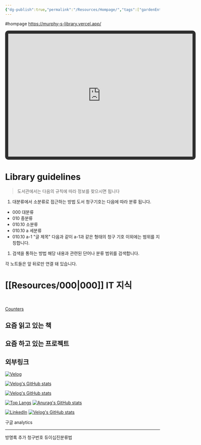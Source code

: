 ```yaml
---
{"dg-publish":true,"permalink":"/Resources/Hompage/","tags":["gardenEntry"],"noteIcon":"","created":"2023-12-20T12:21:00.425+09:00","updated":"2023-12-30T03:56:27.389+09:00"}
---
```


#hompage
https://murphy-s-library.vercel.app/



<iframe src="https://joey.team/block/?id=4zfONMIb0udThRYvgsJesRl8BG13&block_id=LVHLMUlfRfZ9t0EyPdOI" 
        width="600" 
        height="400" 
        style="border: 10px solid #2e2e2e;border-radius: 10px;"
        allowfullscreen>
</iframe>


# Library guidelines

> 도서관에서는 다음의 규칙에 따라 정보를 찾으시면 됩니다

1. 대분류에서 소분류로 접근하는 방법
도서 청구기호는 다음에 따라 분류 됩니다.
- 000 대분류 
- 010 중분류
- 010.10 소분류
- 010.10 a 세분류
- 010.10 a-1  "글 제목"
다음과 같이 a-1과 같은 형태의 청구 기호 이외에는 범위를 지칭합니다.

1. 검색을 통하는 방법
해당 내용과 관련된 단어나 분류 범위를 검색합니다.
 
각 노트들은 앞 뒤로만 연결 돼 있습니다.

# [[Resources/000\|000]] IT 지식






<script type="text/javascript" src="https://www.counters-free.net/count/djwq"></script><br>
 <a href='http://www.freevisitorcounters.com'>Counters</a> <script type='text/javascript' src='https://whomania.com/ctr?id=8bc628dccd4cc3ac3fa64ffaaecf94185432d886'></script>




## 요즘 읽고 있는 책
## 요즘 하고 있는 프로젝트

## 외부링크


[![Velog](https://velog-readme-stats.vercel.app/api/badge?name=murphybread)](https://velog.io/@mcbible) 

[![Velog's GitHub stats](https://velog-readme-stats.vercel.app/api?name=murphybread)](https://github.com/murphybread/velog-readme-stats)


[![Velog's GitHub stats](https://velog-readme-stats.vercel.app/api?name=murphybread)](https://velog.io/@murphybread)



[![Top Langs](https://github-readme-stats.vercel.app/api/top-langs/?username=murphybread)](https://github.com/anuraghazra/github-readme-stats)
[![Anurag's GitHub stats](https://github-readme-stats.vercel.app/api?username=murphybread)](https://github.com/anuraghazra/github-readme-stats)

[![LinkedIn](https://img.shields.io/badge/LinkedIn-0077B5?style=for-the-badge&logo=linkedin&logoColor=white)](https://www.linkedin.com/in/%EB%AF%BC%EC%B0%AC-%EA%B9%80-aba89a243)
[![Velog's GitHub stats](https://velog-readme-stats.vercel.app/api/list?name=murphybread)](https://velog.io/@muphybread)



구글 analytics

<!-- Google tag (gtag.js) --> <script async src="https://www.googletagmanager.com/gtag/js?id=G-QHF8SF84LT"></script> <script> window.dataLayer = window.dataLayer || []; function gtag(){dataLayer.push(arguments);} gtag('js', new Date()); gtag('config', 'G-QHF8SF84LT'); </script>


---
방명록 추가
청구번호 듀이십진분류법